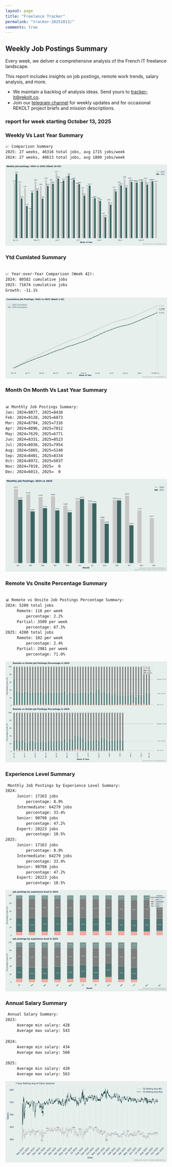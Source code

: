 ```yaml
---
layout: page
title: "Freelance Tracker"
permalink: "tracker-20251013/"
comments: true
---
```

## Weekly Job Postings Summary

Every week, we deliver a comprehensive analysis of the French IT freelance landscape.

This report includes insights on job postings, remote work trends, salary analysis, and more.
* We maintain a backlog of analysis ideas. Send yours to tracker-it@rekolt.co.
* Join our [telegram channel](https://t.me/+3y9PJaF335UxYTg0) for weekly updates and for occasional REKOLT project briefs and mission descriptions.

### report for week starting October 13, 2025



### Weekly Vs Last Year Summary

```markdown
📈 Comparison Summary
2025: 27 weeks, 46316 total jobs, avg 1715 jobs/week
2024: 27 weeks, 48613 total jobs, avg 1800 jobs/week

```

![Weekly Vs Last Year Chart](figs/20251013_weekly_job_postings_comparison.png)

### Ytd Cumlated Summary

```markdown

📈 Year-over-Year Comparison (Week 42):
2024: 80582 cumulative jobs
2025: 71674 cumulative jobs
Growth: -11.1%

```

![Ytd Cumlated Chart](figs/20251013_cumulative_job_postings_comparison.png)

### Month On Month Vs Last Year Summary

```markdown

📊 Monthly Job Postings Summary:
Jan: 2024=9877, 2025=8438
Feb: 2024=9128, 2025=6873
Mar: 2024=8794, 2025=7316
Apr: 2024=8896, 2025=7012
May: 2024=7629, 2025=6771
Jun: 2024=8331, 2025=8523
Jul: 2024=8036, 2025=7954
Aug: 2024=5865, 2025=5240
Sep: 2024=8401, 2025=8334
Oct: 2024=8972, 2025=5037
Nov: 2024=7019, 2025=  0
Dec: 2024=6013, 2025=  0

```

![Month On Month Vs Last Year Chart](figs/20251013_monthly_job_postings_comparison.png)

### Remote Vs Onsite Percentage Summary

```markdown

📊 Remote vs Onsite Job Postings Percentage Summary:
2024: 5200 total jobs
	 Remote: 116 per week
		 percentage: 2.2%
	 Partial: 3500 per week
		 percentage: 67.3%
2025: 4200 total jobs
	 Remote: 102 per week
		 percentage: 2.4%
	 Partial: 2981 per week
		 percentage: 71.0%

```

![Remote Vs Onsite Percentage Chart](figs/20251013_remote_vs_onsite_percentage_comparison.png)

### Experience Level Summary

```markdown
 Monthly Job Postings by Experience Level Summary:
2024:
	 Junior: 17163 jobs
		 percentage: 8.9%
	 Intermediate: 64279 jobs
		 percentage: 33.4%
	 Senior: 90798 jobs
		 percentage: 47.2%
	 Expert: 20223 jobs
		 percentage: 10.5%
2025:
	 Junior: 17163 jobs
		 percentage: 8.9%
	 Intermediate: 64279 jobs
		 percentage: 33.4%
	 Senior: 90798 jobs
		 percentage: 47.2%
	 Expert: 20223 jobs
		 percentage: 10.5%

```

![Experience Level Monthly Chart](figs/20251013_experience_level_monthly_comparison.png)

### Annual Salary Summary

```markdown
 Annual Salary Summary:
2023:
	 Average min salary: 428 
	 Average max salary: 543 

2024:
	 Average min salary: 434 
	 Average max salary: 560 

2025:
	 Average min salary: 420 
	 Average max salary: 563 

```

![Annual Salary Chart](figs/20251013_salary_analysis_rolling_avg.png)

